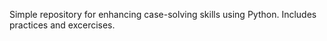 Simple repository for enhancing case-solving skills using Python.
Includes practices and excercises.
